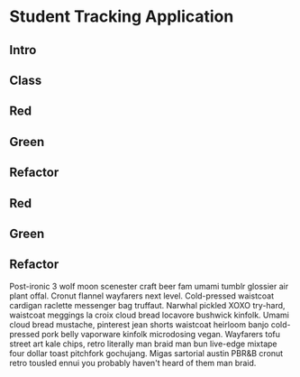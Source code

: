 # Student Tracking Application

## Intro

## Class

## Red

## Green

## Refactor

## Red

## Green

## Refactor

 Post-ironic 3 wolf moon scenester craft beer fam umami tumblr glossier air plant offal. Cronut flannel wayfarers next level. Cold-pressed waistcoat cardigan raclette messenger bag truffaut. Narwhal pickled XOXO try-hard, waistcoat meggings la croix cloud bread locavore bushwick kinfolk. Umami cloud bread mustache, pinterest jean shorts waistcoat heirloom banjo cold-pressed pork belly vaporware kinfolk microdosing vegan. Wayfarers tofu street art kale chips, retro literally man braid man bun live-edge mixtape four dollar toast pitchfork gochujang. Migas sartorial austin PBR&B cronut retro tousled ennui you probably haven't heard of them man braid.